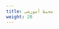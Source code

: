 ```yaml
---
title: محیط آموزشی
weight: 20
---
```


<!--
{{/* این صفحه به صورت اختصاصی به /docs/tasks/tools/ ارجاع دارد. */}}
{{/* محتوای این صفحه تنها برای ارائه یک تیزر ناوبری و حفاظت در صورت از بین رفتن ارجاع می‌باشد. */}}

{{/* اگر شما در حال بومی‌سازی این صفحه هستید، تنها باید متن قسمت اول را کپی کنید و یک ارجاع به "/static/_redirects" برای بومی‌سازی شما اضافه کنید. */}}
-->

<!--
## kind

[`kind`](https://kind.sigs.k8s.io/docs/) به شما این امکان را می‌دهد که Kubernetes را در کامپیوتر شخصی خود اجرا کنید.
برای استفاده از این ابزار، نیاز به نصب و پیکربندی [Docker](https://docs.docker.com/get-docker/) دارید.

صفحه [شروع سریع kind](https://kind.sigs.k8s.io/docs/user/quick-start/) به شما نشان می‌دهد که چطور با kind شروع به کار کنید.

## minikube

مانند `kind`، [`minikube`](https://minikube.sigs.k8s.io/) یک ابزار است که به شما این امکان را می‌دهد که Kubernetes را به صورت محلی اجرا کنید.
`minikube` یک خوشه Kubernetes تک‌نودی را بر روی کامپیوتر شخصی شما اجرا می‌کند (شامل کامپیوترهای Windows، macOS و Linux) تا شما بتوانید Kubernetes را آزمایش کنید یا برای کار توسعه روزانه استفاده کنید.

می‌توانید راهنمای [شروع کار](https://minikube.sigs.k8s.io/docs/start/) رسمی را دنبال کنید اگر تمرکز شما بر روی نصب این ابزار است.
-->
